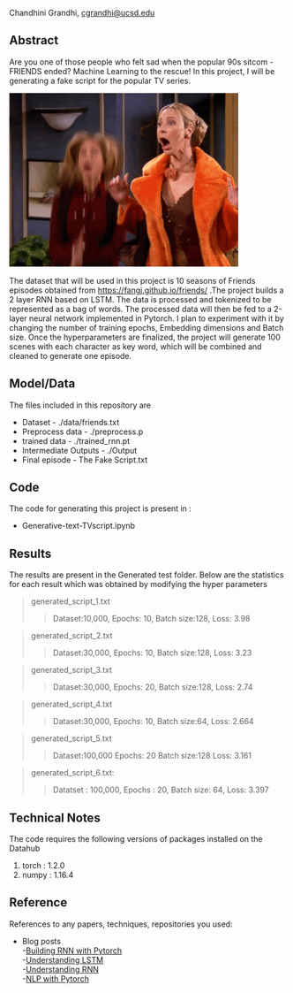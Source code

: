 
Chandhini Grandhi, cgrandhi@ucsd.edu


## Abstract

Are you one of those people who felt sad when the popular 90s sitcom - FRIENDS ended? Machine Learning to the rescue! In this project, I will be generating a fake script for the popular TV series. 

![Alt Text](https://github.com/ucsd-ml-arts/generative-text-chandhini/blob/master/Friends.gif)

The dataset that will be used in this project is 10 seasons of Friends episodes obtained from https://fangj.github.io/friends/ .The project builds a 2 layer RNN based on LSTM. The data is processed and  tokenized to be represented as a bag of words. The processed data will then be fed to a 2-layer neural network implemented in Pytorch. I plan to experiment with it by changing the number of training epochs, Embedding dimensions and Batch size. Once the hyperparameters are finalized, the project will generate 100 scenes with each character as key word, which will be combined and cleaned to generate one episode. 


## Model/Data

The files included in this repository are
- Dataset - ./data/friends.txt
- Preprocess data - ./preprocess.p
- trained data - ./trained_rnn.pt
- Intermediate Outputs - ./Output
- Final episode - The Fake Script.txt

## Code

The code for generating this project is present in  :
- Generative-text-TVscript.ipynb 

## Results

The results are present in the Generated test folder. Below are the statistics for each result which was obtained by modifying the hyper parameters

> generated_script_1.txt
>> Dataset:10,000,
>> Epochs: 10, 
>> Batch size:128,
>> Loss: 3.98

> generated_script_2.txt
>> Dataset:30,000,
>> Epochs: 10,
>> Batch size:128,
>> Loss: 3.23

> generated_script_3.txt
>> Dataset:30,000,
>> Epochs: 20,
>> Batch size:128, 
>> Loss: 2.74

> generated_script_4.txt
>> Dataset:30,000,
>> Epochs: 10,
>> Batch size:64, 
>> Loss: 2.664

> generated_script_5.txt
>> Dataset:100,000 
>> Epochs: 20 
>> Batch size:128 
>> Loss: 3.161

> generated_script_6.txt:
>> Datatset : 100,000,
>> Epochs : 20,
>> Batch size: 64,
>> Loss: 3.397


## Technical Notes

The code requires the following versions of packages installed on the Datahub
1. torch : 1.2.0
2. numpy : 1.16.4


## Reference

References to any papers, techniques, repositories you used:
- Blog posts<br />
  -[Building RNN with Pytorch](https://blog.floydhub.com/a-beginners-guide-on-recurrent-neural-networks-with-pytorch/)<br />
  -[Understanding LSTM](https://colah.github.io/posts/2015-08-Understanding-LSTMs/)<br />
  -[Understanding RNN](http://karpathy.github.io/2015/05/21/rnn-effectiveness/)<br />
  -[NLP with Pytorch](https://pytorch.org/tutorials/intermediate/char_rnn_classification_tutorial.html)<br />
